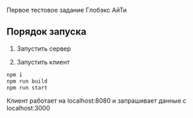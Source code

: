 Первое тестовое задание Глобэкс АйТи

## Порядок запуска

1. Запустить сервер

2. Запустить клиент

```bash
npm i
npm run build
npm run start
```

Клиент работает на localhost:8080 и запрашивает данные с localhost:3000
